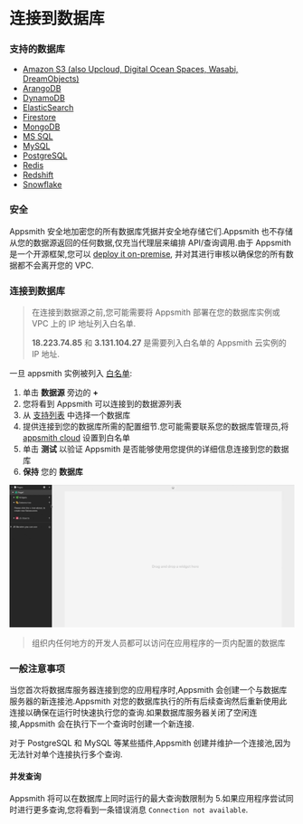 # 连接到数据库

### 支持的数据库 <a href="#e6-94-af-e6-8c-81-e7-9a-84-e6-95-b0-e6-8d-ae-e5-ba-93" id="e6-94-af-e6-8c-81-e7-9a-84-e6-95-b0-e6-8d-ae-e5-ba-93"></a>

* [Amazon S3 (also Upcloud, Digital Ocean Spaces, Wasabi, DreamObjects)](https://docs.appsmith.com/reference/datasources/querying-amazon-s3)
* [ArangoDB](https://docs.appsmith.com/reference/datasources/querying-arango-db)
* [DynamoDB](https://docs.appsmith.com/reference/datasources/querying-dynamodb)
* [ElasticSearch](https://docs.appsmith.com/reference/datasources/querying-elasticsearch)
* [Firestore](https://docs.appsmith.com/reference/datasources/querying-firestore)
* [MongoDB](https://docs.appsmith.com/reference/datasources/querying-mongodb)
* [MS SQL](https://docs.appsmith.com/reference/datasources/querying-mssql)
* [MySQL](https://docs.appsmith.com/reference/datasources/querying-mysql)
* [PostgreSQL](https://docs.appsmith.com/reference/datasources/querying-postgres)
* [Redis](https://docs.appsmith.com/reference/datasources/querying-redis)
* [Redshift](https://docs.appsmith.com/reference/datasources/querying-redshift)
* [Snowflake](https://docs.appsmith.com/reference/datasources/querying-snowflake-db)

### 安全 <a href="#e5-ae-89-e5-85-a8" id="e5-ae-89-e5-85-a8"></a>

Appsmith 安全地加密您的所有数据库凭据并安全地存储它们.Appsmith 也不存储从您的数据源返回的任何数据,仅充当代理层来编排 API/查询调用.由于 Appsmith 是一个开源框架,您可以 [deploy it on-premise](https://docs.appsmith.com/getting-started/setup), 并对其进行审核以确保您的所有数据都不会离开您的 VPC.

### 连接到数据库 <a href="#e8bf9ee68ea5e588b0e695b0e68daee5ba93-1" id="e8bf9ee68ea5e588b0e695b0e68daee5ba93-1"></a>

> 在连接到数据源之前,您可能需要将 Appsmith 部署在您的数据库实例或 VPC 上的 IP 地址列入白名单.
>
> **18.223.74.85** 和 **3.131.104.27** 是需要列入白名单的 Appsmith 云实例的 IP 地址.

一旦 appsmith 实例被列入 [白名单](https://docs.appsmith.com/learning-and-resources/how-to-guides/aws-whitelist):

1. 单击 **数据源** 旁边的 **+**
2. 您将看到 Appsmith 可以连接到的数据源列表
3. 从 [支持列表](https://docs.appsmith.com/core-concepts/connecting-to-data-sources/connecting-to-databases#supported-databases) 中选择一个数据库
4. 提供连接到您的数据库所需的配置细节.您可能需要联系您的数据库管理员,将 [appsmith cloud](https://docs.appsmith.com/learning-and-resources/how-to-guides/aws-whitelist) 设置到白名单
5. 单击 **测试** 以验证 Appsmith 是否能够使用您提供的详细信息连接到您的数据库
6. **保持** 您的 **数据库**

![](../.gitbook/assets/链接到数据库-图1.gif)

> 组织内任何地方的开发人员都可以访问在应用程序的一页内配置的数据库

### 一般注意事项 <a href="#e4-b8-80-e8-88-ac-e6-b3-a8-e6-84-8f-e4-ba-8b-e9-a1-b9" id="e4-b8-80-e8-88-ac-e6-b3-a8-e6-84-8f-e4-ba-8b-e9-a1-b9"></a>

当您首次将数据库服务器连接到您的应用程序时,Appsmith 会创建一个与数据库服务器的新连接池.Appsmith 对您的数据库执行的所有后续查询然后重新使用此连接以确保在运行时快速执行您的查询.如果数据库服务器关闭了空闲连接,Appsmith 会在执行下一个查询时创建一个新连接.

对于 PostgreSQL 和 MySQL 等某些插件,Appsmith 创建并维护一个连接池,因为无法针对单个连接执行多个查询.

#### 并发查询 <a href="#e5-b9-b6-e5-8f-91-e6-9f-a5-e8-af-a2" id="e5-b9-b6-e5-8f-91-e6-9f-a5-e8-af-a2"></a>

Appsmith 将可以在数据库上同时运行的最大查询数限制为 5.如果应用程序尝试同时进行更多查询,您将看到一条错误消息 `Connection not available`.
